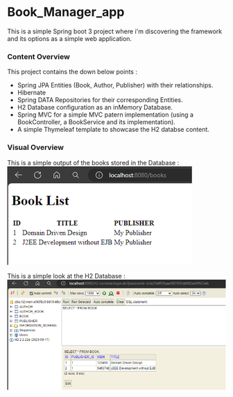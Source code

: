 # Book_Manager_app
This is a simple Spring boot 3 project where i'm discovering the framework and its options as a simple web application.

### Content Overview 
This project contains the down below points :
* Spring JPA Entities (Book, Author, Publisher) with their relationships.
* Hibernate
* Spring DATA Repositories for their corresponding Entities.
* H2 Database configuration as an inMemory Database.
* Spring MVC for a simple MVC patern implementation (using a BookController, a BookService and its implementation).
* A simple Thymeleaf template to showcase the H2 databse content.

### Visual Overview 
This is a simple output of the books stored in the Database :
![navigator output](/src/main/Images/BookList.png)

This is a simple look at the H2 Database :
![H2 Databse](/src/main/Images/H2Database.png)